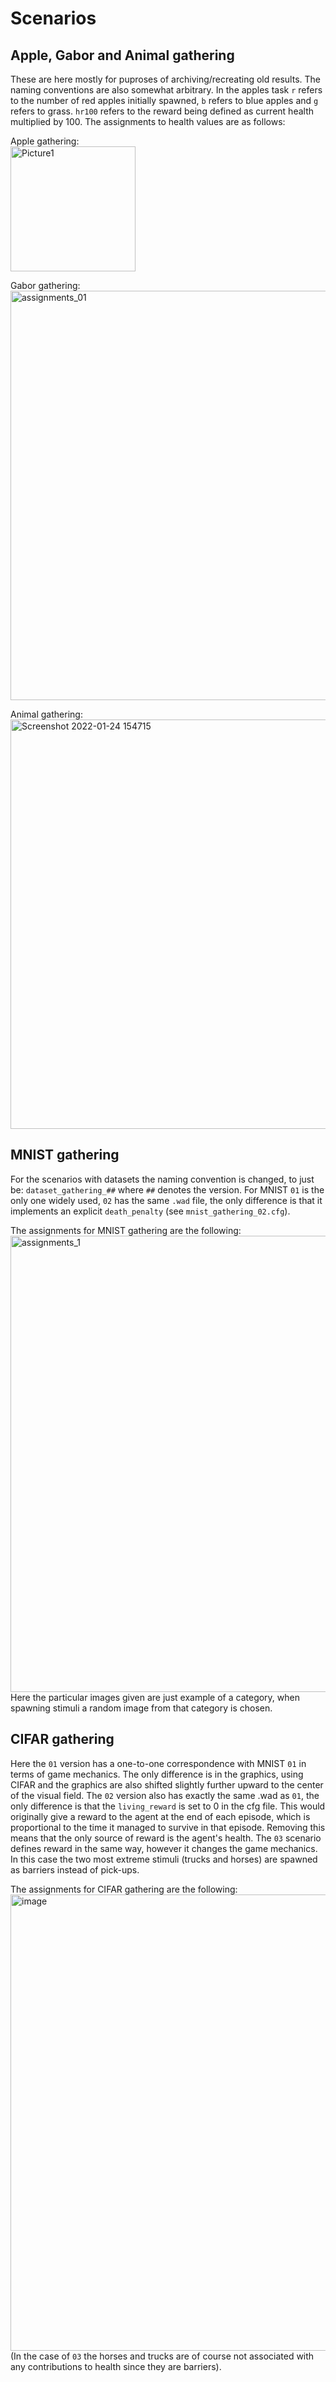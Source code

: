 # Scenarios

## Apple, Gabor and Animal gathering
These are here mostly for puproses of archiving/recreating old results. The naming conventions are also somewhat arbitrary. 
In the apples task `r` refers to the number of red apples initially spawned, `b` refers to blue apples and `g` refers to grass.
`hr100` refers to the reward being defined as current health multiplied by 100. The assignments to health values are as follows:

Apple gathering:  
<img width="200" alt="Picture1" src="https://user-images.githubusercontent.com/53050061/155291195-428f2ca7-cab3-4724-9e15-09484f02312f.png">

Gabor gathering:  
<img width="655" alt="assignments_01" src="https://user-images.githubusercontent.com/53050061/155291098-155242f3-79fa-4f5c-a45a-b7af68b26348.png">

Animal gathering:  
<img width="655" alt="Screenshot 2022-01-24 154715" src="https://user-images.githubusercontent.com/53050061/155291217-3e886afa-16e3-40c2-81b2-c99d201d451a.png">

## MNIST gathering  
For the scenarios with datasets the naming convention is changed, to just be: `dataset_gathering_##` where `##` denotes the version.
For MNIST `01` is the only one widely used, `02` has the same `.wad` file, the only difference is that it implements an explicit `death_penalty` (see `mnist_gathering_02.cfg`).

The assignments for MNIST gathering are the following:  
<img width="730" alt="assignments_1" src="https://user-images.githubusercontent.com/53050061/155285361-dc14515b-cf0f-4c49-a9e7-046359091ed0.png">
Here the particular images given are just example of a category, when spawning stimuli a random image from that category is chosen.

## CIFAR gathering
Here the `01` version has a one-to-one correspondence with MNIST `01` in terms of game mechanics. 
The only difference is in the graphics, using CIFAR and the graphics are also shifted slightly further upward to the center of the visual field.
The `02` version also has exactly the same .wad as `01`, the only difference is that the `living_reward` is set to 0 in the cfg file.
This would originally give a reward to the agent at the end of each episode, which is proportional to the time it managed to survive in that episode. 
Removing this means that the only source of reward is the agent's health. The `03` scenario defines reward in the same way, however it changes the game mechanics.
In this case the two most extreme stimuli (trucks and horses) are spawned as barriers instead of pick-ups. 

The assignments for CIFAR gathering are the following:
<img width="730" alt="image" src=https://user-images.githubusercontent.com/53050061/155293555-b48c8115-3b2f-4819-afd9-6aa35b114ce6.png>
(In the case of `03` the horses and trucks are of course not associated with any contributions to health since they are barriers).


